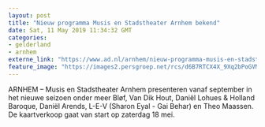 ```yaml
---
layout: post
title: "Nieuw programma Musis en Stadstheater Arnhem bekend"
date: Sat, 11 May 2019 11:34:32 GMT
categories: 
- gelderland 
- arnhem 
externe_link: "https://www.ad.nl/arnhem/nieuw-programma-musis-en-stadstheater-arnhem-bekend~abaacdb9/"
feature_image: "https://images2.persgroep.net/rcs/d6B7RTCX4X_9Xq2bPoGVMs1dNCQ/diocontent/135827029/_fitwidth/400/?appId=21791a8992982cd8da851550a453bd7f&quality=0.7"
---
```


ARNHEM – Musis en Stadstheater Arnhem presenteren vanaf september in het nieuwe seizoen onder meer Bløf, Van Dik Hout, Daniël Lohues & Holland Baroque, Daniël Arends, L-E-V (Sharon Eyal - Gai Behar) en Theo Maassen. De kaartverkoop gaat van start op zaterdag 18 mei.
